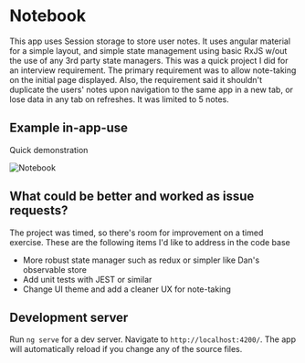 # Notebook
This app uses Session storage to store user notes. It uses angular material for a simple layout, and simple state management using basic RxJS w/out the use of any 3rd party state managers. This was a quick project I did for an interview requirement. The primary requirement was to allow note-taking on the initial page displayed. Also, the requirement said it shouldn't duplicate the users' notes upon navigation to the same app in a new tab, or lose data in any tab on refreshes. It was limited to 5 notes.

## Example in-app-use
Quick demonstration

![Notebook](https://user-images.githubusercontent.com/36651921/148691790-485ed084-bfac-4ff7-8cc8-62450a7ad4d3.gif)


## What could be better and worked as issue requests?
The project was timed, so there's room for improvement on a timed exercise. These are the following items I'd like to address in the code base
* More robust state manager such as redux or simpler like Dan's observable store
* Add unit tests with JEST or similar
* Change UI theme and add a cleaner UX for note-taking


## Development server

Run `ng serve` for a dev server. Navigate to `http://localhost:4200/`. The app will automatically reload if you change
any of the source files.
